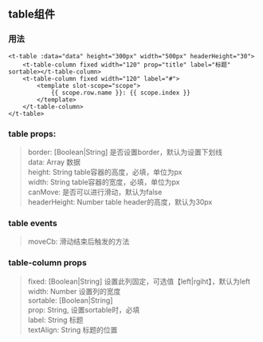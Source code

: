 ## table组件  

### 用法  

    <t-table :data="data" height="300px" width="500px" headerHeight="30">
        <t-table-column fixed width="120" prop="title" label="标题" sortable></t-table-column>
        <t-table-column fixed width="120" label="#">
            <template slot-scope="scope">
                {{ scope.row.name }}: {{ scope.index }}
            </template>
        </t-table-column>
    </t-table>

### table props:  

> border: [Boolean|String]  是否设置border，默认为设置下划线  
> data: Array 数据   
> height: String table容器的高度，必填，单位为px  
> width: String table容器的宽度，必填，单位为px  
> canMove: 是否可以进行滑动，默认为false    
> headerHeight: Number table header的高度，默认为30px  

### table events 

> moveCb: 滑动结束后触发的方法  

### table-column props

> fixed: [Boolean|String] 设置此列固定，可选值【left|rgiht】，默认为left  
> width: Number 设置列的宽度  
> sortable: [Boolean|String]   
> prop: String, 设置sortable时，必填  
> label: String 标题  
> textAlign: String 标题的位置  
